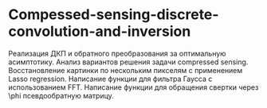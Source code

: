 # Compessed-sensing-discrete-convolution-and-inversion

Реализация ДКП и обратного преобразования за оптимальную асимптотику. Анализ вариантов решения задачи compressed sensing. Восстановление картинки по нескольким пикселям с применением Lasso regression. 
Написание функции для фильтра Гаусса с использованием FFT. Написание функции для обращения свертки через \phi псевдообратную матрицу.

